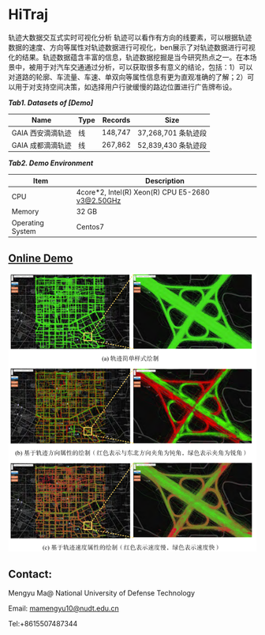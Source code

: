 # HiTraj
轨迹大数据交互式实时可视化分析
轨迹可以看作有方向的线要素，可以根据轨迹数据的速度、方向等属性对轨迹数据进行可视化，ben展示了对轨迹数据进行可视化的结果。轨迹数据蕴含丰富的信息，轨迹数据挖掘是当今研究热点之一。在本场景中，被用于对汽车交通通过分析，可以获取很多有意义的结论，包括：1）可以
对道路的轮廓、车流量、车速、单双向等属性信息有更为直观准确的了解；2）可以用于对支持空间决策，如选择用户行驶缓慢的路边位置进行广告牌布设。




***Tab1. Datasets of [Demo]***

| Name           | Type       | Records    | Size                |
| -------------- | ---------- | ---------- | ------------------- |
| GAIA 西安滴滴轨迹|  线 | 148,747 | 37,268,701 条轨迹段|
| GAIA 成都滴滴轨迹|  线 | 267,862 | 52,839,430 条轨迹段|


***Tab2.  Demo Environment***

| Item             | Description                                      |
| ---------------- | ------------------------------------------------ |
| CPU              | 4core*2, Intel(R) Xeon(R) CPU E5-2680 v3@2.50GHz |
| Memory           | 32 GB                                            |
| Operating System | Centos7                                          |


## [Online Demo](http://www.higis.org.cn:8080/TrajVISDEMO)

![fig](./f1.PNG)

## Contact:

Mengyu Ma@ National University of Defense Technology

Email: mamengyu10@nudt.edu.cn

Tel:+8615507487344
